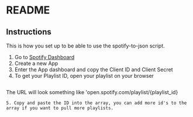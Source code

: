# README #

<!-- Instructions -->
## Instructions

This is how you set up to be able to use the spotify-to-json script.

1. Go to [Spotify Dashboard](https://developer.spotify.com/dashboard/login)
2. Create a new App
3. Enter the App dashboard and copy the Client ID and Client Secret
4. To get your Playlist ID, open your playlist on your browser 
   ```
The URL will look something like 'open.spotify.com/playlist/{playlist_id}
   ```
5. Copy and paste the ID into the array, you can add more id's to the array if you want to pull more playlists.


